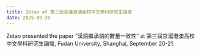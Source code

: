 ```yaml
---
title: Zetao at 第三屆京滬港澳高校中文學科研究生論壇
date: 2025-09-20
---
```


Zetao presented the paper “漢語繼承語的數量一致性” at 第三屆京滬港澳高校中文學科研究生論壇, Fudan University, Shanghai, September 20-21. 
